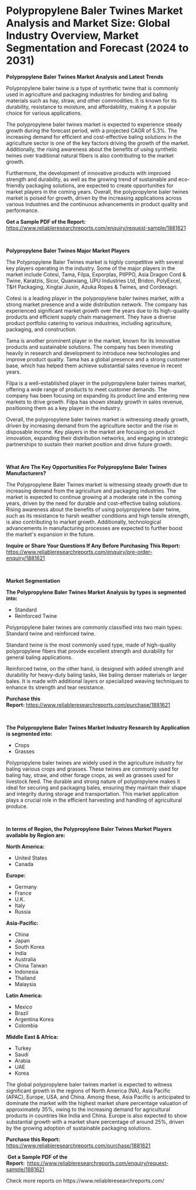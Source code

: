<p><h1>Polypropylene Baler Twines Market Analysis and Market Size: Global Industry Overview, Market Segmentation and Forecast (2024 to 2031)</h1></p><p><strong>Polypropylene Baler Twines Market Analysis and Latest Trends</strong></p>
<p><p>Polypropylene baler twine is a type of synthetic twine that is commonly used in agriculture and packaging industries for binding and baling materials such as hay, straw, and other commodities. It is known for its durability, resistance to moisture, and affordability, making it a popular choice for various applications.</p><p>The polypropylene baler twines market is expected to experience steady growth during the forecast period, with a projected CAGR of 5.3%. The increasing demand for efficient and cost-effective baling solutions in the agriculture sector is one of the key factors driving the growth of the market. Additionally, the rising awareness about the benefits of using synthetic twines over traditional natural fibers is also contributing to the market growth.</p><p>Furthermore, the development of innovative products with improved strength and durability, as well as the growing trend of sustainable and eco-friendly packaging solutions, are expected to create opportunities for market players in the coming years. Overall, the polypropylene baler twines market is poised for growth, driven by the increasing applications across various industries and the continuous advancements in product quality and performance.</p></p>
<p><strong>Get a Sample PDF of the Report:&nbsp;</strong> <a href="https://www.reliableresearchreports.com/enquiry/request-sample/1881621">https://www.reliableresearchreports.com/enquiry/request-sample/1881621</a></p>
<p>&nbsp;</p>
<p><strong>Polypropylene Baler Twines Major Market Players</strong></p>
<p><p>The Polypropylene Baler Twines market is highly competitive with several key players operating in the industry. Some of the major players in the market include Cotesi, Tama, Filpa, Exporplas, PIIPPO, Asia Dragon Cord & Twine, Karatzis, Sicor, Quanxiang, UPU Industries Ltd, Bridon, PolyExcel, T&H Packaging, Xingtai Jiuxin, Azuka Ropes & Twines, and Cordexagri.</p><p>Cotesi is a leading player in the polypropylene baler twines market, with a strong market presence and a wide distribution network. The company has experienced significant market growth over the years due to its high-quality products and efficient supply chain management. They have a diverse product portfolio catering to various industries, including agriculture, packaging, and construction.</p><p>Tama is another prominent player in the market, known for its innovative products and sustainable solutions. The company has been investing heavily in research and development to introduce new technologies and improve product quality. Tama has a global presence and a strong customer base, which has helped them achieve substantial sales revenue in recent years.</p><p>Filpa is a well-established player in the polypropylene baler twines market, offering a wide range of products to meet customer demands. The company has been focusing on expanding its product line and entering new markets to drive growth. Filpa has shown steady growth in sales revenue, positioning them as a key player in the industry.</p><p>Overall, the polypropylene baler twines market is witnessing steady growth, driven by increasing demand from the agriculture sector and the rise in disposable income. Key players in the market are focusing on product innovation, expanding their distribution networks, and engaging in strategic partnerships to sustain their market position and drive future growth.</p></p>
<p>&nbsp;</p>
<p><strong>What Are The Key Opportunities For Polypropylene Baler Twines Manufacturers?</strong></p>
<p><p>The Polypropylene Baler Twines market is witnessing steady growth due to increasing demand from the agriculture and packaging industries. The market is expected to continue growing at a moderate rate in the coming years, driven by the need for durable and cost-effective baling solutions. Rising awareness about the benefits of using polypropylene baler twine, such as its resistance to harsh weather conditions and high tensile strength, is also contributing to market growth. Additionally, technological advancements in manufacturing processes are expected to further boost the market's expansion in the future.</p></p>
<p><strong>Inquire or Share Your Questions If Any Before Purchasing This Report:</strong> <a href="https://www.reliableresearchreports.com/enquiry/pre-order-enquiry/1881621">https://www.reliableresearchreports.com/enquiry/pre-order-enquiry/1881621</a></p>
<p>&nbsp;</p>
<p><strong>Market Segmentation</strong></p>
<p><strong>The Polypropylene Baler Twines Market Analysis by types is segmented into:</strong></p>
<p><ul><li>Standard</li><li>Reinforced Twine</li></ul></p>
<p><p>Polypropylene baler twines are commonly classified into two main types: Standard twine and reinforced twine. </p><p>Standard twine is the most commonly used type, made of high-quality polypropylene fibers that provide excellent strength and durability for general baling applications. </p><p>Reinforced twine, on the other hand, is designed with added strength and durability for heavy-duty baling tasks, like baling denser materials or larger bales. It is made with additional layers or specialized weaving techniques to enhance its strength and tear resistance.</p></p>
<p><strong>Purchase this Report:&nbsp;</strong><a href="https://www.reliableresearchreports.com/purchase/1881621">https://www.reliableresearchreports.com/purchase/1881621</a></p>
<p>&nbsp;</p>
<p><strong>The Polypropylene Baler Twines Market Industry Research by Application is segmented into:</strong></p>
<p><ul><li>Crops</li><li>Grasses</li></ul></p>
<p><p>Polypropylene baler twines are widely used in the agriculture industry for baling various crops and grasses. These twines are commonly used for baling hay, straw, and other forage crops, as well as grasses used for livestock feed. The durable and strong nature of polypropylene makes it ideal for securing and packaging bales, ensuring they maintain their shape and integrity during storage and transportation. This market application plays a crucial role in the efficient harvesting and handling of agricultural produce.</p></p>
<p>&nbsp;</p>
<p><strong>In terms of Region, the Polypropylene Baler Twines Market Players available by Region are:</strong></p>
<p>
    <p> <strong> North America: </strong>
        <ul>
            <li>United States</li>
            <li>Canada</li>
        </ul>
        </p> 
    <p> <strong> Europe: </strong>
        <ul>
            <li>Germany</li>
            <li>France</li>
            <li>U.K.</li>
            <li>Italy</li>
            <li>Russia</li>
        </ul>
        </p> 
    <p> <strong> Asia-Pacific: </strong>
        <ul>
            <li>China</li>
            <li>Japan</li>
            <li>South Korea</li>
            <li>India</li>
            <li>Australia</li>
            <li>China Taiwan</li>
            <li>Indonesia</li>
            <li>Thailand</li>
            <li>Malaysia</li>
        </ul>
        </p> 
    <p> <strong> Latin America: </strong>
        <ul>
            <li>Mexico</li>
            <li>Brazil</li>
            <li>Argentina Korea</li>
            <li>Colombia</li>
        </ul>
        </p> 
    <p> <strong> Middle East & Africa: </strong>
        <ul>
            <li>Turkey</li>
            <li>Saudi</li>
            <li>Arabia</li>
            <li>UAE</li>
            <li>Korea</li>
        </ul>
    </p>
    </p>
<p><p>The global polypropylene baler twines market is expected to witness significant growth in the regions of North America (NA), Asia Pacific (APAC), Europe, USA, and China. Among these, Asia Pacific is anticipated to dominate the market with the highest market share percentage valuation of approximately 35%, owing to the increasing demand for agricultural products in countries like India and China. Europe is also expected to show substantial growth with a market share percentage of around 25%, driven by the growing adoption of sustainable packaging solutions.</p></p>
<p><strong>Purchase this Report: </strong><a href="https://www.reliableresearchreports.com/purchase/1881621">https://www.reliableresearchreports.com/purchase/1881621</a></p>
<p>&nbsp;<strong>Get a Sample PDF of the Report:&nbsp;&nbsp;</strong><a href="https://www.reliableresearchreports.com/enquiry/request-sample/1881621">https://www.reliableresearchreports.com/enquiry/request-sample/1881621</a></p>
<p><strong></strong></p>
<p>Check more reports on https://www.reliableresearchreports.com/</p>